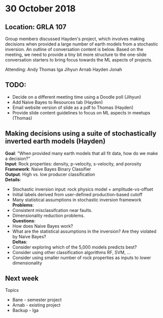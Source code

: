 # 30 October 2018
## Location: GRLA 107 

Group members discussed Hayden's project, which involves making decisions when provided a large number of earth models from a stochastic inversion.  An outline of conversation content is below.  Based on the meeting, we need to provide a tiny bit more structure to the one-slide conversation starters to bring focus towards the ML aspects of projects.     

Attending:
Andy Thomas Iga Jihyun Arnab Hayden Jonah

TODO:  
-----
- Decide on a different meeting time using a Doodle poll (Jihyun) 
- Add Naive Bayes to Resources tab (Hayden)   
- Email website version of slide as a pdf to Thomas (Hayden)  
- Provide slide content guidelines to focus on ML aspects in meetups (Thomas)  

Making decisions using a suite of stochastically inverted earth models (Hayden)
------
**Goal**:  "When provided many earth models that all fit data, how do we make a decision?"   
**Input**:  Rock properties: density, p-velocity, s-velocity, and porosity   
**Framework**:  Naive Bayes Binary Classifier   
**Output**:  High vs. low producer classification   
**Details**:  
- Stochastic inversion input: rock physics model + amplitude-vs-offset  
- Initial labels derived from user-defined production-based cutoff  
- Many statistical assumptions in stochastic inversion framework  
**Problems**:  
- Consistent misclassifcation near faults.  
- Dimensionality reduction problems.  
**Questions**:  
- How does Naive Bayes work?  
- What are the statistical assumptions in the inversion?  Are they violated by Naive Bayes?  
**Deltas**:  
- Consider exploring which of the 5,000 models predicts best?   
- Consider using other classification algorithms RF, SVM, ...   
- Consider using smaller number of rock properties as inputs to lower dimensionality  

Next week
---------
Topics  
- Bane - semester project  
- Arnab - existing project  
- Backup - Iga
